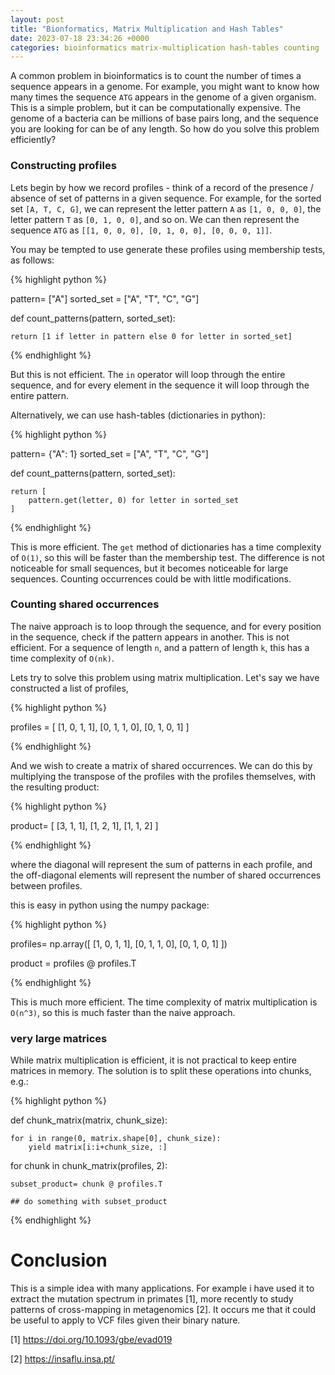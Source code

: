 ```yaml
---
layout: post
title: "Bionformatics, Matrix Multiplication and Hash Tables"
date: 2023-07-18 23:34:26 +0000
categories: bioinformatics matrix-multiplication hash-tables counting
---
```


A common problem in bioinformatics is to count the number of times a sequence appears in a genome. For example, you might want to know how many times the sequence `ATG` appears in the genome of a given organism. This is a simple problem, but it can be computationally expensive. The genome of a bacteria can be millions of base pairs long, and the sequence you are looking for can be of any length. So how do you solve this problem efficiently?

### Constructing profiles

Lets begin by how we record profiles - think of a record of the presence / absence of set of patterns in a given sequence. For example, for the sorted set `[A, T, C, G]`, we can represent the letter pattern `A` as `[1, 0, 0, 0]`, the letter pattern `T` as `[0, 1, 0, 0]`, and so on. We can then represent the sequence `ATG` as `[[1, 0, 0, 0], [0, 1, 0, 0], [0, 0, 0, 1]]`.

You may be tempted to use generate these profiles using membership tests, as follows:

{% highlight python %}

pattern= ["A"]
sorted_set = ["A", "T", "C", "G"]

def count_patterns(pattern, sorted_set):
    
    return [1 if letter in pattern else 0 for letter in sorted_set]
    

{% endhighlight %}

But this is not efficient. The `in` operator will loop through the entire sequence, and for every element in the sequence it will loop through the entire pattern.

Alternatively, we can use hash-tables (dictionaries in python):

{% highlight python %}

pattern= {"A": 1}
sorted_set = ["A", "T", "C", "G"]

def count_patterns(pattern, sorted_set):
    
    return [
        pattern.get(letter, 0) for letter in sorted_set
    ]
    

{% endhighlight %}

This is more efficient. The `get` method of dictionaries has a time complexity of `O(1)`, so this will be faster than the membership test. The difference is not noticeable for small sequences, but it becomes noticeable for large sequences. Counting occurrences could be with little modifications. 


### Counting shared occurrences

The naive approach is to loop through the sequence, and for every position in the sequence, check if the pattern appears in another. This is not efficient. For a sequence of length `n`, and a pattern of length `k`, this has a time complexity of `O(nk)`.

Lets try to solve this problem using matrix multiplication. Let's say we have constructed a list of profiles, 

{% highlight python %}

profiles = [
    [1, 0, 1, 1],
    [0, 1, 1, 0],
    [0, 1, 0, 1]
]

{% endhighlight %}

And we wish to create a matrix of shared occurrences. We can do this by multiplying the transpose of the profiles with the profiles themselves, with the resulting product:

{% highlight python %}

product= [
    [3, 1, 1],
    [1, 2, 1],
    [1, 1, 2]
]

{% endhighlight %}

where the diagonal will represent the sum of patterns in each profile, and the off-diagonal elements will represent the number of shared occurrences between profiles.

this is easy in python using the numpy package:

{% highlight python %}

profiles= np.array([
    [1, 0, 1, 1],
    [0, 1, 1, 0],
    [0, 1, 0, 1]
])


product = profiles @ profiles.T

{% endhighlight %}

This is much more efficient. The time complexity of matrix multiplication is `O(n^3)`, so this is much faster than the naive approach.


### very large matrices

While matrix multiplication is efficient, it is not practical to keep entire matrices in memory. The solution is to split these operations into chunks, e.g.:

{% highlight python %}


def chunk_matrix(matrix, chunk_size):

    for i in range(0, matrix.shape[0], chunk_size):
        yield matrix[i:i+chunk_size, :]


for chunk in chunk_matrix(profiles, 2):

    subset_product= chunk @ profiles.T

    ## do something with subset_product

{% endhighlight %}
    
    


# Conclusion

This is a simple idea with many applications. For example i have used it to extract the mutation spectrum in primates [1], more recently to study patterns of cross-mapping in metagenomics [2]. It occurs me that it could be useful to apply to VCF files given their binary nature. 

[1] https://doi.org/10.1093/gbe/evad019

[2] https://insaflu.insa.pt/



